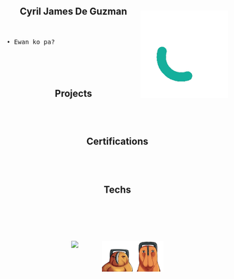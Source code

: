 <div>
  <img align="right" style="width: 200px; margin-top: 10px;" src="image/QuinchY.gif"/>
  <h2 align="center" >Cyril James De Guzman</h2>
  &nbsp;
  <pre>
• Ewan ko pa?
  </pre>
</div>
&nbsp;
<h2 align="center" style="margin-top: 50px;">Projects</h2>
&nbsp;
<h2 align="center" style="margin-top: 50px;">Certifications</h2>
&nbsp;
<h2 align="center" style="margin-top: 50px;">Techs</h2>
&nbsp;
<h2 align="center" style="margin-top: 50px;"></h2>
<pre>
<div style="display: flex; justify-content: center; margin-top: 20px;">
  <img style="width: 70px;" src="image/quinch1.png"/>
  <img style="width: 70px;" src="image/quinch2.png"/>
  <img style="width: 70px;" src="image/quinch3.png"/>
</div>
</pre>
